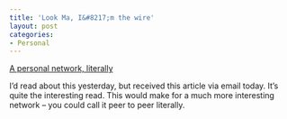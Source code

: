 ```yaml
---
title: 'Look Ma, I&#8217;m the wire'
layout: post
categories:
- Personal
---
```

[A personal network, literally][1]

I’d read about this yesterday, but received this article via email today. It’s quite the interesting read. This would make for a much more interesting network – you could call it peer to peer literally.

 [1]: http://www.trnmag.com/Stories/2003/102203/Body_network_gains_speed_102203.html